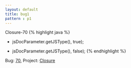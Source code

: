 ```yaml
---
layout: default
title: bug1
pattern : p1
---
```


Closure-70
 {% highlight java %}
 - jsDocParameter.getJSType(), true);

 + jsDocParameter.getJSType(), false);
{% endhighlight %}

Bug: [70](https://github.com/google/closure-compiler/compare/7433d30ac4cb2334d22e66299846118686efe939...ec4a34c2bd87ba54fa8770affdeeea4f3c42089b), Project: [Closure](https://github.com/google/closure-compiler)
